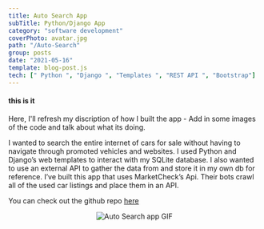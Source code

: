 ```yaml
---
title: Auto Search App
subTitle: Python/Django App
category: "software development"
coverPhoto: avatar.jpg
path: "/Auto-Search"
group: posts
date: "2021-05-16"
template: blog-post.js
tech: [" Python ", "Django ", "Templates ", "REST API ", "Bootstrap"]
---
```


#### this is it

Here, I'll refresh my discription of how I built the app - Add in some images of the code and talk about what its doing.

I wanted to search the entire internet of cars for sale without having to navigate through promoted vehicles and websites. I used Python and Django’s web templates to interact with my SQLite database. I also wanted to use an external API to gather the data from and store it in my own db for reference. I’ve built this app that uses MarketCheck’s Api. Their bots crawl all of the used car listings and place them in an API.

You can check out the github repo [here](https://github.com/MrNoIce/Auto-Search-App)

<center>

![Auto Search app GIF](autosearch.gif)

</center>
